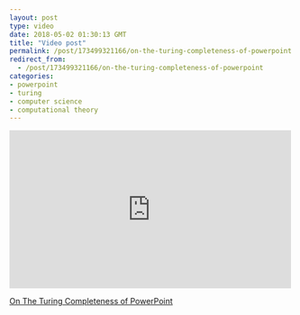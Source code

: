 ```yaml
---
layout: post
type: video
date: 2018-05-02 01:30:13 GMT
title: "Video post"
permalink: /post/173499321166/on-the-turing-completeness-of-powerpoint
redirect_from: 
  - /post/173499321166/on-the-turing-completeness-of-powerpoint
categories:
- powerpoint
- turing
- computer science
- computational theory
---
```

<iframe width="500" height="281"  id="youtube_iframe" src="https://www.youtube.com/embed/uNjxe8ShM-8?feature=oembed&amp;enablejsapi=1&amp;origin=https://safe.txmblr.com&amp;wmode=opaque" frameborder="0" allow="accelerometer; autoplay; clipboard-write; encrypted-media; gyroscope; picture-in-picture" allowfullscreen title="On The Turing Completeness of PowerPoint (SIGBOVIK)"></iframe>

<p><a href="https://www.youtube.com/watch?v=uNjxe8ShM-8">On The Turing Completeness of PowerPoint</a></p>